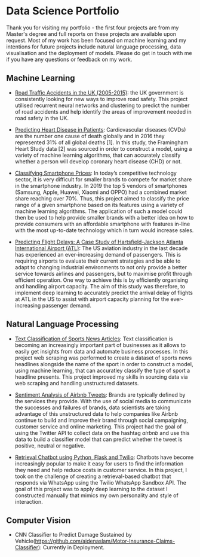 # Data Science Portfolio
Thank you for visiting my portfolio - the first four projects are from my Master's degree and full reports on these projects are available upon request. Most of my work has been focused on machine learning and my intentions for future projects include natural language processing, data visualisation and the deployment of models. Please do get in touch with me if you have any questions or feedback on my work. 

## Machine Learning

* [Road Traffic Accidents in the UK (2005-2015)](https://github.com/aidenaslam/UK_Road_Accidents): the UK government is consistently looking for new ways to improve road safety. This project utilised recurrent neural networks and clustering to predict the number of road accidents and help identify the areas of improvement needed in road safety in the UK. 

* [Predicting Heart Disease in Patients](https://github.com/aidenaslam/Predicting-Heart-Disease-in-Patients): Cardiovascular diseases (CVDs) are the number one cause of death globally and in 2016 they represented 31% of all global deaths [1]. In this study, the Framingham Heart Study data [2] was sourced in order to construct a model, using a variety of machine learning algorithms, that can accurately classify whether a person will develop coronary heart disease (CHD) or not.

* [Classifying Smartphone Prices](https://github.com/aidenaslam/Classifying-Smartphone-Prices): In today’s competitive technology sector, it is very difficult for smaller brands to compete for market share in the smartphone industry. In 2019 the top 5 vendors of smartphones (Samsung, Apple, Huawei, Xiaomi and OPPO) had a combined market share reaching over 70%. Thus, this project aimed to classify the price range of a given smartphone based on its features using a variety of machine learning algorithms. The application of such a model could then be used to help provide smaller brands with a better idea on how to provide consumers with an affordable smartphone with features in-line with the most up-to-date technology which in turn would increase sales. 

* [Predicting Flight Delays: A Case Study of Hartsfield-Jackson Atlanta International Airport (ATL)](https://github.com/aidenaslam/Predicting-Flight-Delays-A-Case-Study-of-Hartsfield-Jackson-Atlanta-International-Airport-ATL-): The US aviation industry in the last decade has experienced an ever-increasing demand of passengers. This is requiring airports to evaluate their current strategies and be able to adapt to changing industrial environments to not only provide a better service towards airlines and passengers, but to maximise profit through efficient operation. One way to achieve this is by efficiently organising and handling airport capacity. The aim of this study was therefore, to implement deep learning to accurately predict the arrival delay of flights at ATL in the US to assist with airport capacity planning for the ever-increasing passenger demand.

## Natural Language Processing

* [Text Classification of Sports News Articles](https://github.com/aidenaslam/Text-Classification-Sports-News): Text classification is becoming an increasingly important part of businesses as it allows to easily get insights from data and automate business processes. In this project web scraping was performed to create a dataset of sports news headlines alongside the name of the sport in order to construct a model, using machine learning, that can accuratley classify the type of sport a headline presents. This project improved my skills in sourcing data via web scraping and handling unstructured datasets.

* [Sentiment Analysis of Airbnb Tweets](https://github.com/aidenaslam/Airbnb-Twitter-Sentiment-Analysis): Brands are typically defined by the services they provide. With the use of social media to communicate the successes and failures of brands, data scientists are taking advantage of this unstructured data to help companies like Airbnb continue to build and improve their brand through social campaigning, customer service and online marketing. This project had the goal of using the Twitter API to collect data on the hashtag *airbnb* and use this data to build a classifier model that can predict whether the tweet is positive, neutral or negative. 

* [Retrieval Chatbot using Python, Flask and Twilio](https://github.com/aidenaslam/Retrieval-Chatbot): Chatbots have become increasingly popular to make it easy for users to find the information they need and help reduce costs in customer service. In this project, I took on the challenge of creating a retrieval-based chatbot that responds via WhatsApp using the Twilio WhatsApp Sandbox API. The goal of this project was to apply deep learning to the dataset I constructed manually that mimics my own personality and style of interaction. 

## Computer Vision

* CNN Classifier to Predict Damage Sustained by Vehicle(https://github.com/aidenaslam/Motor-Insurance-Claims-Classifier): Currently in Deployment.

